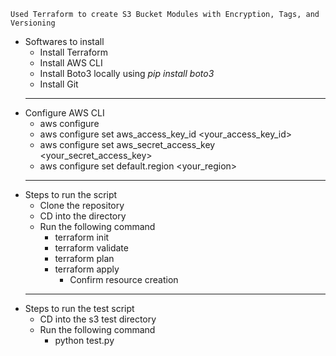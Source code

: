     Used Terraform to create S3 Bucket Modules with Encryption, Tags, and Versioning

- Softwares to install
   -  Install Terraform
   -  Install AWS CLI
   -  Install Boto3 locally using *pip install boto3*
   -  Install Git
    -----
- Configure AWS CLI
   -  aws configure
   -  aws configure set aws_access_key_id <your_access_key_id>
   -  aws configure set aws_secret_access_key <your_secret_access_key>
    -  aws configure set default.region <your_region>
   -----
- Steps to run the script
   -  Clone the repository
   -  CD into the directory
    -  Run the following command
         -  terraform init
         -  terraform validate
         -  terraform plan
         -  terraform apply
            - Confirm resource creation
    -----
- Steps to run the test script
   -  CD into the s3 test directory
    -  Run the following command
         -  python test.py
